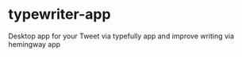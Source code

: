 # typewriter-app
Desktop app for your Tweet via typefully app and improve writing via hemingway app
